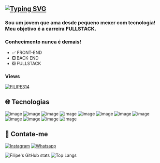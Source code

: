 ## [![Typing SVG](https://readme-typing-svg.demolab.com?font=Fira+Code&pause=2000&color=00BFFF&random=false&width=1000&size=33&lines=Ol%C3%A1!+Eu+sou+o+Filipe+%F0%9F%91%8B)](https://git.io/typing-svg)

### Sou um jovem que ama desde pequeno mexer com tecnologia! Meu objetivo é a carreira FULLSTACK.
### Conhecimento nunca é demais!
- ✅ FRONT-END
- ❎ BACK-END
- ❎ FULLSTACK

### Views

<a href="https://www.youtube.com/watch?v=ZxZ1I1yTCUI&ab_channel=Joshwin"> 
<img src="https://profile-counter.glitch.me/FILIPE314/count.svg" alt="FILIPE314" />
</a>


## 🌐 Tecnologias
![image](https://img.shields.io/badge/CSS3-1572B6?style=for-the-badge&logo=css3&logoColor=white)
![image](https://img.shields.io/badge/HTML5-E34F26?style=for-the-badge&logo=html5&logoColor=white)
![image](https://img.shields.io/badge/JavaScript-323330?style=for-the-badge&logo=javascript&logoColor=F7DF1E)
![image](https://img.shields.io/badge/Python-FFD43B?style=for-the-badge&logo=python&logoColor=blue)
![image](https://img.shields.io/badge/Bootstrap-563D7C?style=for-the-badge&logo=bootstrap&logoColor=white)
![image](https://img.shields.io/badge/Markdown-000000?style=for-the-badge&logo=markdown&logoColor=white)
![image](https://img.shields.io/badge/Wordpress-21759B?style=for-the-badge&logo=wordpress&logoColor=white)
![image](https://img.shields.io/badge/Elementor-92003B?style=for-the-badge&logo=elementor&logoColor=white)
![image](https://img.shields.io/badge/Hostinger-673DE6?style=for-the-badge&logo=hostinger&logoColor=white)
![image](https://img.shields.io/badge/MySQL-005C84?style=for-the-badge&logo=mysql&logoColor=white)
![image](https://img.shields.io/badge/Linux-FCC624?style=for-the-badge&logo=linux&logoColor=black)
![image](https://img.shields.io/badge/Windows-0078D6?style=for-the-badge&logo=windows&logoColor=white)

## 📱 Contate-me
[![Instagram](https://img.shields.io/badge/Instagram-E4405F?style=for-the-badge&logo=instagram&logoColor=white)](https://www.instagram.com/luiz_fili3.14/)
[![Whatsapp](https://img.shields.io/badge/WhatsApp-25D366?style=for-the-badge&logo=WhatsApp&logoColor=white)](https://wa.me/qr/UIZ4N4QF6IWCL1)

![Filipe's GitHub stats](https://github-readme-stats.vercel.app/api?username=FILIPE314&show_icons=true&theme=blue-green&count_private&include_all_commits=true&line_height=28px&rank_icon=github&bg_color=30,8B0000,000000)
![Top Langs](https://github-readme-stats.vercel.app/api/top-langs/?username=FILIPE314&layout=donut&theme=blue-green&count_private&include_all_commits=true&bg_color=30,8B0000,000000)